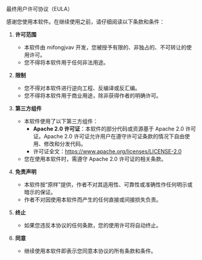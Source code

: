 最终用户许可协议（EULA）

感谢您使用本软件。在继续使用之前，请仔细阅读以下条款和条件：

1. **许可范围**
   - 本软件由 mifongjvav 开发，您被授予有限的、非独占的、不可转让的使用许可。
   - 您不得将本软件用于任何非法用途。

2. **限制**
   - 您不得对本软件进行逆向工程、反编译或反汇编。
   - 您不得将本软件用于商业用途，除非获得作者的明确许可。

3. **第三方组件**
   - 本软件使用了以下第三方组件：
     - **Apache 2.0 许可证**：本软件的部分代码或资源基于 Apache 2.0 许可证。Apache 2.0 许可证允许用户在遵守许可证条款的情况下自由使用、修改和分发代码。
     - 许可证全文：https://www.apache.org/licenses/LICENSE-2.0
   - 您在使用本软件时，需遵守 Apache 2.0 许可证的相关条款。

4. **免责声明**
   - 本软件按“原样”提供，作者不对其适用性、可靠性或准确性作任何明示或暗示的保证。
   - 作者不对因使用本软件而产生的任何直接或间接损失负责。

5. **终止**
   - 如果您违反本协议的任何条款，您的使用许可将自动终止。

6. **同意**
   - 继续使用本软件即表示您同意本协议的所有条款和条件。